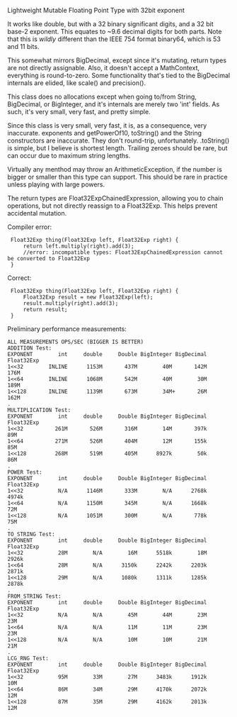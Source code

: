 Lightweight Mutable Floating Point Type with 32bit exponent

It works like double, but with a 32 binary significant digits, and a 32 bit base-2 exponent.
This equates to ~9.6 decimal digits for both parts.
Note that this is _wildly_ different than the IEEE 754 format binary64, which is 53 and 11
bits.

This somewhat mirrors BigDecimal, except since it's mutating, return types are not directly
assignable.
Also, it doesn't accept a MathContext, everything is round-to-zero. Some functionality that's
tied to the BigDecimal internals are elided, like scale() and precision().

This class does no allocations except when going to/from String, BigDecimal, or BigInteger, and it's
internals are merely two 'int' fields. As such, it's very small, very fast, and pretty simple.

Since this class is very small, very fast, it is, as a consequence, very inaccurate. exponents and
getPowerOf10, toString() and the String constructors are inaccurate. 
They don't round-trip, unfortunately. .toString() is simple, but I believe is shortest length.
 Trailing zeroes should be rare, but can occur due to maximum string lengths.

Virtually any menthod may throw an ArithmeticException, if the number is bigger or smaller than
this type can support. This should be rare in practice unless playing with large powers.

The return types are Float32ExpChainedExpression, allowing you to chain operations, but not
directly reassign to a Float32Exp. This helps prevent accidental mutation.

Compiler error:

     Float32Exp thing(Float32Exp left, Float32Exp right) {
         return left.multiply(right).add(3);
         //error: incompatible types: Float32ExpChainedExpression cannot be converted to Float32Exp
     }

Correct:

     Float32Exp thing(Float32Exp left, Float32Exp right) {
         Float32Exp result = new Float32Exp(left);
         result.multiply(right).add(3);
         return result;
     }
     
 Preliminary performance measurements:

    ALL MEASUREMENTS OPS/SEC (BIGGER IS BETTER)
    ADDITION Test:
    EXPONENT        int     double     Double BigInteger BigDecimal Float32Exp
    1<<32        INLINE      1153M       437M        40M       142M       176M 
    1<<64        INLINE      1068M       542M        40M        30M       189M 
    1<<128       INLINE      1139M       673M        34M+       26M       162M 
    .
    MULTIPLICATION Test:
    EXPONENT        int     double     Double BigInteger BigDecimal Float32Exp
    1<<32          261M       526M       316M        14M       397k        89M 
    1<<64          271M       526M       404M        12M       155k        85M 
    1<<128         268M       519M       405M      8927k        50k        86M 
    .
    POWER Test:
    EXPONENT        int     double     Double BigInteger BigDecimal Float32Exp
    1<<32           N/A      1146M       333M        N/A      2768k      4974k 
    1<<64           N/A      1150M       345M        N/A      1668k        72M 
    1<<128          N/A      1051M       300M        N/A       778k        75M 
    .
    TO_STRING Test:
    EXPONENT        int     double     Double BigInteger BigDecimal Float32Exp
    1<<32           28M        N/A        16M      5518k        18M      2926k 
    1<<64           28M        N/A      3150k      2242k      2203k      2871k 
    1<<128          29M        N/A      1080k      1311k      1285k      2878k 
    .
    FROM_STRING Test:
    EXPONENT        int     double     Double BigInteger BigDecimal Float32Exp
    1<<32           N/A        N/A        45M        44M        23M        23M 
    1<<64           N/A        N/A        11M        11M        23M        23M 
    1<<128          N/A        N/A        10M        10M        21M        21M 
    .
    LCG_RNG Test:
    EXPONENT        int     double     Double BigInteger BigDecimal Float32Exp
    1<<32           95M        33M        27M      3483k      1912k        10M 
    1<<64           86M        34M        29M      4170k      2072k        12M 
    1<<128          87M        35M        29M      4162k      2013k        12M 

